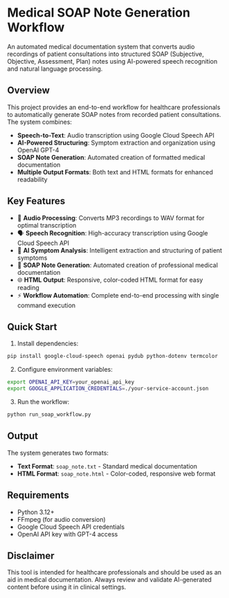 # Medical SOAP Note Generation Workflow

An automated medical documentation system that converts audio recordings of patient consultations into structured SOAP (Subjective, Objective, Assessment, Plan) notes using AI-powered speech recognition and natural language processing.

## Overview

This project provides an end-to-end workflow for healthcare professionals to automatically generate SOAP notes from recorded patient consultations. The system combines:

- **Speech-to-Text**: Audio transcription using Google Cloud Speech API
- **AI-Powered Structuring**: Symptom extraction and organization using OpenAI GPT-4
- **SOAP Note Generation**: Automated creation of formatted medical documentation
- **Multiple Output Formats**: Both text and HTML formats for enhanced readability

## Key Features

- 🎵 **Audio Processing**: Converts MP3 recordings to WAV format for optimal transcription
- 🗣️ **Speech Recognition**: High-accuracy transcription using Google Cloud Speech API
- 🤖 **AI Symptom Analysis**: Intelligent extraction and structuring of patient symptoms
- 📝 **SOAP Note Generation**: Automated creation of professional medical documentation
- 🌐 **HTML Output**: Responsive, color-coded HTML format for easy reading
- ⚡ **Workflow Automation**: Complete end-to-end processing with single command execution

## Quick Start

1. Install dependencies:
```bash
pip install google-cloud-speech openai pydub python-dotenv termcolor
```

2. Configure environment variables:
```bash
export OPENAI_API_KEY=your_openai_api_key
export GOOGLE_APPLICATION_CREDENTIALS=./your-service-account.json
```

3. Run the workflow:
```bash
python run_soap_workflow.py
```

## Output

The system generates two formats:
- **Text Format**: `soap_note.txt` - Standard medical documentation
- **HTML Format**: `soap_note.html` - Color-coded, responsive web format

## Requirements

- Python 3.12+
- FFmpeg (for audio conversion)
- Google Cloud Speech API credentials
- OpenAI API key with GPT-4 access

## Disclaimer

This tool is intended for healthcare professionals and should be used as an aid in medical documentation. Always review and validate AI-generated content before using it in clinical settings.
